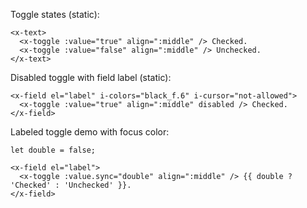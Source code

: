 
Toggle states (static):

```vue
<x-text>
  <x-toggle :value="true" align=":middle" /> Checked.
  <x-toggle :value="false" align=":middle" /> Unchecked.
</x-text>
```

Disabled toggle with field label (static):

```vue
<x-field el="label" i-colors="black_f.6" i-cursor="not-allowed">
  <x-toggle :value="true" align=":middle" disabled /> Checked.
</x-field>
```

Labeled toggle demo with focus color:

```vue
let double = false;

<x-field el="label">
  <x-toggle :value.sync="double" align=":middle" /> {{ double ? 'Checked' : 'Unchecked' }}.
</x-field>
```
